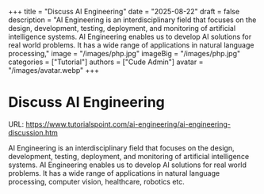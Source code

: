 +++
title = "Discuss AI Engineering"
date = "2025-08-22"
draft = false
description = "AI Engineering is an interdisciplinary field that focuses on the design, development, testing, deployment, and monitoring of artificial intelligence systems. AI Engineering enables us to develop AI solutions for real world problems. It has a wide range of applications in natural language processing,"
image = "/images/php.jpg"
imageBig = "/images/php.jpg"
categories = ["Tutorial"]
authors = ["Cude Admin"]
avatar = "/images/avatar.webp"
+++

# Discuss AI Engineering

URL: https://www.tutorialspoint.com/ai-engineering/ai-engineering-discussion.htm

AI Engineering is an interdisciplinary field that focuses on the design, development, testing, deployment, and monitoring of artificial intelligence systems. AI Engineering enables us to develop AI solutions for real world problems. It has a wide range of applications in natural language processing, computer vision, healthcare, robotics etc.
